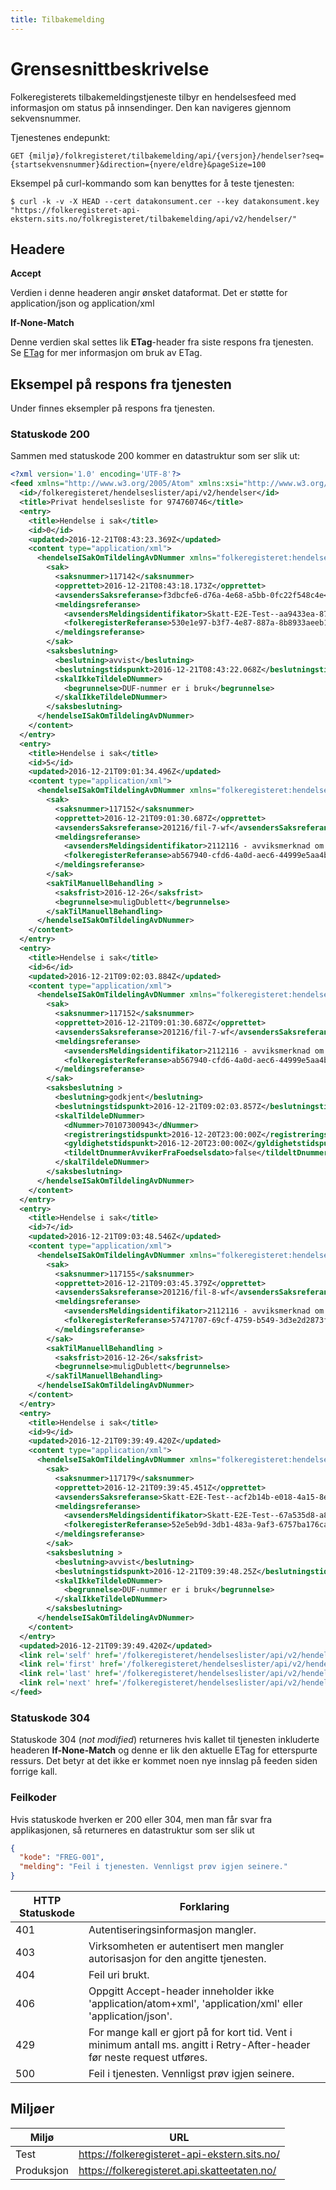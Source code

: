 ```yaml
---
title: Tilbakemelding
---
```


# Grensesnittbeskrivelse
Folkeregisterets tilbakemeldingstjeneste tilbyr en hendelsesfeed med informasjon om status på innsendinger. Den kan navigeres gjennom sekvensnummer. 

Tjenestenes endepunkt:

`GET {miljø}/folkregisteret/tilbakemelding/api/{versjon}/hendelser?seq={startsekvensnummer}&direction={nyere/eldre}&pageSize=100`

Eksempel på curl-kommando som kan benyttes for å teste tjenesten:

`$ curl -k -v -X HEAD --cert datakonsument.cer --key datakonsument.key "https://folkeregisteret-api-ekstern.sits.no/folkregisteret/tilbakemelding/api/v2/hendelser/"`

## Headere

**Accept**

Verdien i denne headeren angir ønsket dataformat. Det er støtte for application/json og application/xml

**If-None-Match**

Denne verdien skal settes lik **ETag**-header fra siste respons fra tjenesten. Se [ETag](https://developer.mozilla.org/en-US/docs/Web/HTTP/Headers/ETag) for mer informasjon om bruk av ETag.

## Eksempel på respons fra tjenesten
Under finnes eksempler på respons fra tjenesten.

### Statuskode 200
Sammen med statuskode 200 kommer en datastruktur som ser slik ut:

```xml
<?xml version='1.0' encoding='UTF-8'?>
<feed xmlns="http://www.w3.org/2005/Atom" xmlns:xsi="http://www.w3.org/2001/XMLSchema-instance">
  <id>/folkeregisteret/hendelseslister/api/v2/hendelser</id>
  <title>Privat hendelsesliste for 974760746</title>
  <entry>
    <title>Hendelse i sak</title>
    <id>0</id>
    <updated>2016-12-21T08:43:23.369Z</updated>
    <content type="application/xml">
      <hendelseISakOmTildelingAvDNummer xmlns="folkeregisteret:hendelsesliste:privat:hendelseisakomtildelingavdnummer:v3">
        <sak>
          <saksnummer>117142</saksnummer>
          <opprettet>2016-12-21T08:43:18.173Z</opprettet>
          <avsendersSaksreferanse>f3dbcfe6-d76a-4e68-a5bb-0fc22f548c4e</avsendersSaksreferanse>
          <meldingsreferanse>
            <avsendersMeldingsidentifikator>Skatt-E2E-Test--aa9433ea-87ca-4955-ad2f-20e671c0aef4</avsendersMeldingsidentifikator>
            <folkeregisterReferanse>530e1e97-b3f7-4e87-887a-8b8933aeeb18</folkeregisterReferanse>
          </meldingsreferanse>
        </sak>
        <saksbeslutning>
          <beslutning>avvist</beslutning>
          <beslutningstidspunkt>2016-12-21T08:43:22.068Z</beslutningstidspunkt>
          <skalIkkeTildeleDNummer>
            <begrunnelse>DUF-nummer er i bruk</begrunnelse>
          </skalIkkeTildeleDNummer>
        </saksbeslutning>
      </hendelseISakOmTildelingAvDNummer>
    </content>
  </entry>
  <entry>
    <title>Hendelse i sak</title>
    <id>5</id>
    <updated>2016-12-21T09:01:34.496Z</updated>
    <content type="application/xml">
      <hendelseISakOmTildelingAvDNummer xmlns="folkeregisteret:hendelsesliste:privat:hendelseisakomtildelingavdnummer:v3">
        <sak>
          <saksnummer>117152</saksnummer>
          <opprettet>2016-12-21T09:01:30.687Z</opprettet>
          <avsendersSaksreferanse>201216/fil-7-wf</avsendersSaksreferanse>
          <meldingsreferanse>
            <avsendersMeldingsidentifikator>2112116 - avviksmerknad om dublett og merknad om forkortet navn</avsendersMeldingsidentifikator>
            <folkeregisterReferanse>ab567940-cfd6-4a0d-aec6-44999e5aa4b1</folkeregisterReferanse>
          </meldingsreferanse>
        </sak>
        <sakTilManuellBehandling >
          <saksfrist>2016-12-26</saksfrist>
          <begrunnelse>muligDublett</begrunnelse>
        </sakTilManuellBehandling>
      </hendelseISakOmTildelingAvDNummer>
    </content>
  </entry>
  <entry>
    <title>Hendelse i sak</title>
    <id>6</id>
    <updated>2016-12-21T09:02:03.884Z</updated>
    <content type="application/xml">
      <hendelseISakOmTildelingAvDNummer xmlns="folkeregisteret:hendelsesliste:privat:hendelseisakomtildelingavdnummer:v3">
        <sak>
          <saksnummer>117152</saksnummer>
          <opprettet>2016-12-21T09:01:30.687Z</opprettet>
          <avsendersSaksreferanse>201216/fil-7-wf</avsendersSaksreferanse>
          <meldingsreferanse>
            <avsendersMeldingsidentifikator>2112116 - avviksmerknad om dublett og merknad om forkortet navn</avsendersMeldingsidentifikator>
            <folkeregisterReferanse>ab567940-cfd6-4a0d-aec6-44999e5aa4b1</folkeregisterReferanse>
          </meldingsreferanse>
        </sak>
        <saksbeslutning >
          <beslutning>godkjent</beslutning>
          <beslutningstidspunkt>2016-12-21T09:02:03.857Z</beslutningstidspunkt>
          <skalTildeleDNummer>
            <dNummer>70107300943</dNummer>
            <registreringstidspunkt>2016-12-20T23:00:00Z</registreringstidspunkt>
            <gyldighetstidspunkt>2016-12-20T23:00:00Z</gyldighetstidspunkt>
            <tildeltDnummerAvvikerFraFoedselsdato>false</tildeltDnummerAvvikerFraFoedselsdato>
          </skalTildeleDNummer>
        </saksbeslutning>
      </hendelseISakOmTildelingAvDNummer>
    </content>
  </entry>
  <entry>
    <title>Hendelse i sak</title>
    <id>7</id>
    <updated>2016-12-21T09:03:48.546Z</updated>
    <content type="application/xml">
      <hendelseISakOmTildelingAvDNummer xmlns="folkeregisteret:hendelsesliste:privat:hendelseisakomtildelingavdnummer:v3">
        <sak>
          <saksnummer>117155</saksnummer>
          <opprettet>2016-12-21T09:03:45.379Z</opprettet>
          <avsendersSaksreferanse>201216/fil-8-wf</avsendersSaksreferanse>
          <meldingsreferanse>
            <avsendersMeldingsidentifikator>2112116 - avviksmerknad om dublett og merknad om forkortet navn</avsendersMeldingsidentifikator>
            <folkeregisterReferanse>57471707-69cf-4759-b549-3d3e2d2873fa</folkeregisterReferanse>
          </meldingsreferanse>
        </sak>
        <sakTilManuellBehandling >
          <saksfrist>2016-12-26</saksfrist>
          <begrunnelse>muligDublett</begrunnelse>
        </sakTilManuellBehandling>
      </hendelseISakOmTildelingAvDNummer>
    </content>
  </entry>
  <entry>
    <title>Hendelse i sak</title>
    <id>9</id>
    <updated>2016-12-21T09:39:49.420Z</updated>
    <content type="application/xml">
      <hendelseISakOmTildelingAvDNummer xmlns="folkeregisteret:hendelsesliste:privat:hendelseisakomtildelingavdnummer:v3">
        <sak>
          <saksnummer>117179</saksnummer>
          <opprettet>2016-12-21T09:39:45.451Z</opprettet>
          <avsendersSaksreferanse>Skatt-E2E-Test--acf2b14b-e018-4a15-8e19-32e57b177cc7</avsendersSaksreferanse>
          <meldingsreferanse>
            <avsendersMeldingsidentifikator>Skatt-E2E-Test--67a535d8-a8a1-4729-a0f5-6589cb644b40</avsendersMeldingsidentifikator>
            <folkeregisterReferanse>52e5eb9d-3db1-483a-9af3-6757ba176cae</folkeregisterReferanse>
          </meldingsreferanse>
        </sak>
        <saksbeslutning >
          <beslutning>avvist</beslutning>
          <beslutningstidspunkt>2016-12-21T09:39:48.25Z</beslutningstidspunkt>
          <skalIkkeTildeleDNummer>
            <begrunnelse>DUF-nummer er i bruk</begrunnelse>
          </skalIkkeTildeleDNummer>
        </saksbeslutning>
      </hendelseISakOmTildelingAvDNummer>
    </content>
  </entry>
  <updated>2016-12-21T09:39:49.420Z</updated>
  <link rel='self' href='/folkeregisteret/hendelseslister/api/v2/hendelser/0/nyere/5'/>
  <link rel='first' href='/folkeregisteret/hendelseslister/api/v2/hendelser/0/nyere/5'/>
  <link rel='last' href='/folkeregisteret/hendelseslister/api/v2/hendelser/siste/5'/>
  <link rel='next' href='/folkeregisteret/hendelseslister/api/v2/hendelser/10/nyere/5'/>
</feed>
```

### Statuskode 304
Statuskode 304 (_not modified_) returneres hvis kallet til tjenesten inkluderte headeren **If-None-Match** og denne er lik den aktuelle ETag for etterspurte ressurs. Det betyr at det ikke er kommet noen nye innslag på feeden siden forrige kall.

### Feilkoder
Hvis statuskode hverken er 200 eller 304, men man får svar fra applikasjonen, så returneres en datastruktur som ser slik ut

```json
{
  "kode": "FREG-001",
  "melding": "Feil i tjenesten. Vennligst prøv igjen seinere."
}
```

| HTTP Statuskode |  Forklaring |
|----------|-------|
| 401 | Autentiseringsinformasjon mangler. |
| 403 | Virksomheten er autentisert men mangler autorisasjon for den angitte tjenesten. |
| 404 | Feil uri brukt. |
| 406 | Oppgitt Accept-header inneholder ikke 'application/atom+xml', 'application/xml' eller 'application/json'. |
| 429 | For mange kall er gjort på for kort tid. Vent i minimum antall ms. angitt i Retry-After-header før neste request utføres. |
| 500 | Feil i tjenesten. Vennligst prøv igjen seinere. |

## Miljøer

| Miljø | URL | 
|-------|-----|
| Test | https://folkeregisteret-api-ekstern.sits.no/ | 
| Produksjon | https://folkeregisteret.api.skatteetaten.no/ |  
